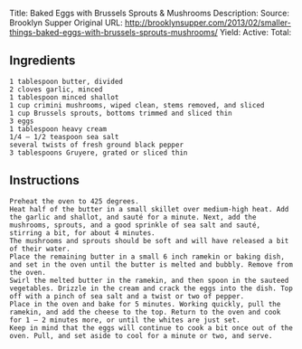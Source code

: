 Title: Baked Eggs with Brussels Sprouts & Mushrooms
Description: 
Source: Brooklyn Supper
Original URL: http://brooklynsupper.com/2013/02/smaller-things-baked-eggs-with-brussels-sprouts-mushrooms/
Yield: 
Active: 
Total: 
## Ingredients
	1 tablespoon butter, divided
	2 cloves garlic, minced
	1 tablespoon minced shallot
	1 cup crimini mushrooms, wiped clean, stems removed, and sliced
	1 cup Brussels sprouts, bottoms trimmed and sliced thin
	3 eggs
	1 tablespoon heavy cream
	1/4 – 1/2 teaspoon sea salt
	several twists of fresh ground black pepper
	3 tablespoons Gruyere, grated or sliced thin

## Instructions
	Preheat the oven to 425 degrees.
	Heat half of the butter in a small skillet over medium-high heat. Add the garlic and shallot, and sauté for a minute. Next, add the mushrooms, sprouts, and a good sprinkle of sea salt and sauté, stirring a bit, for about 4 minutes.
	The mushrooms and sprouts should be soft and will have released a bit of their water.
	Place the remaining butter in a small 6 inch ramekin or baking dish, and set in the oven until the butter is melted and bubbly. Remove from the oven.
	Swirl the melted butter in the ramekin, and then spoon in the sauteed vegetables. Drizzle in the cream and crack the eggs into the dish. Top off with a pinch of sea salt and a twist or two of pepper.
	Place in the oven and bake for 5 minutes. Working quickly, pull the ramekin, and add the cheese to the top. Return to the oven and cook for 1 – 2 minutes more, or until the whites are just set.
	Keep in mind that the eggs will continue to cook a bit once out of the oven. Pull, and set aside to cool for a minute or two, and serve.

